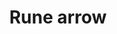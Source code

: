 ---
layout: item
title: Rune arrow
item-id: 892
datatable: true
id: 892
name: "Rune arrow"
members: true
lowalch: 160
highalch: 240
examine: "Arrows with rune heads."
monsters:
  - id: 247
    name: "Red dragon"
    members: true
    combat_level: 152
    wiki_url: "https://oldschool.runescape.wiki/w/Red_dragon#1"
    drops:
      - quantity: "4"
        rarity: 0.0625
    image: "https://oldschool.runescape.wiki/images/thumb/6/6a/Red_dragon.png/290px-Red_dragon.png?f0a8a"
  - id: 423
    name: "Dust devil"
    members: true
    combat_level: 93
    wiki_url: "https://oldschool.runescape.wiki/w/Dust_devil#Level_93"
    drops:
      - quantity: "12"
        rarity: 0.0390625
    image: "https://oldschool.runescape.wiki/images/thumb/5/5e/Dust_devil.png/140px-Dust_devil.png?4b2c4"
  - id: 465
    name: "Skeletal Wyvern"
    members: true
    combat_level: 140
    wiki_url: "https://oldschool.runescape.wiki/w/Skeletal_Wyvern#2"
    drops:
      - quantity: "36"
        rarity: 0.0390625
    image: "https://oldschool.runescape.wiki/images/thumb/6/6f/Skeletal_Wyvern.png/280px-Skeletal_Wyvern.png?6d52e"
  - id: 498
    name: "Smoke devil"
    members: true
    combat_level: 160
    wiki_url: "https://oldschool.runescape.wiki/w/Smoke_devil"
    drops:
      - quantity: "24"
        rarity: 0.015625
    image: "https://oldschool.runescape.wiki/images/thumb/8/83/Smoke_devil.png/250px-Smoke_devil.png?87507"
  - id: 499
    name: "Thermonuclear smoke devil"
    members: true
    combat_level: 301
    wiki_url: "https://oldschool.runescape.wiki/w/Thermonuclear_smoke_devil"
    drops:
      - quantity: "100"
        rarity: 0.015625
    image: "https://oldschool.runescape.wiki/images/thumb/1/1c/Thermonuclear_smoke_devil.png/260px-Thermonuclear_smoke_devil.png?87507"
  - id: 794
    name: "Scarab mage"
    members: true
    combat_level: 93
    wiki_url: "https://oldschool.runescape.wiki/w/Scarab_mage#Level_93"
    drops:
      - quantity: "18"
        rarity: 0.015625
    image: "https://oldschool.runescape.wiki/images/thumb/c/c4/Scarab_mage.png/130px-Scarab_mage.png?8c770"
  - id: 795
    name: "Locust rider"
    members: true
    combat_level: 106
    wiki_url: "https://oldschool.runescape.wiki/w/Locust_rider#Lancer"
    drops:
      - quantity: "18"
        rarity: 0.015625
    image: "https://oldschool.runescape.wiki/images/thumb/0/01/Locust_rider_%28ranged%29.png/250px-Locust_rider_%28ranged%29.png?46392"
  - id: 796
    name: "Locust rider"
    members: true
    combat_level: 98
    wiki_url: "https://oldschool.runescape.wiki/w/Locust_rider#Ranger"
    drops:
      - quantity: "18"
        rarity: 0.015625
    image: "https://oldschool.runescape.wiki/images/thumb/0/01/Locust_rider_%28ranged%29.png/250px-Locust_rider_%28ranged%29.png?46392"
  - id: 799
    name: "Scarab mage"
    members: true
    combat_level: 66
    wiki_url: "https://oldschool.runescape.wiki/w/Scarab_mage#Level_66_(Quest)"
    drops:
      - quantity: "18"
        rarity: 0.015625
    image: "https://oldschool.runescape.wiki/images/thumb/c/c4/Scarab_mage.png/130px-Scarab_mage.png?8c770"
  - id: 800
    name: "Locust rider"
    members: true
    combat_level: 68
    wiki_url: "https://oldschool.runescape.wiki/w/Locust_rider#Lancer_(Quest)"
    drops:
      - quantity: "18"
        rarity: 0.015625
    image: "https://oldschool.runescape.wiki/images/thumb/0/01/Locust_rider_%28ranged%29.png/250px-Locust_rider_%28ranged%29.png?46392"
  - id: 963
    name: "Kalphite Queen"
    members: true
    combat_level: 333
    wiki_url: "https://oldschool.runescape.wiki/w/Kalphite_Queen#Crawling"
    drops:
      - quantity: "250"
        rarity: 0.0234375
    image: "https://oldschool.runescape.wiki/images/thumb/5/57/Kalphite_Queen.png/290px-Kalphite_Queen.png?a4955"
  - id: 2054
    name: "Chaos Elemental"
    members: true
    combat_level: 305
    wiki_url: "https://oldschool.runescape.wiki/w/Chaos_Elemental"
    drops:
      - quantity: "150"
        rarity: 0.078125
    image: "https://oldschool.runescape.wiki/images/thumb/a/a9/Chaos_Elemental.png/250px-Chaos_Elemental.png?c170c"
  - id: 2075
    name: "Fire giant"
    members: true
    combat_level: 86
    wiki_url: "https://oldschool.runescape.wiki/w/Fire_giant#Level_86"
    drops:
      - quantity: "12"
        rarity: 0.0390625
    image: "https://oldschool.runescape.wiki/images/thumb/1/16/Fire_giant.png/70px-Fire_giant.png?30592"
  - id: 2211
    name: "Spiritual ranger"
    members: true
    combat_level: 122
    wiki_url: "https://oldschool.runescape.wiki/w/Spiritual_ranger#Saradomin"
    drops:
      - quantity: "5"
        rarity: 0.015625
    image: "https://oldschool.runescape.wiki/images/thumb/1/12/Spiritual_ranger_%28Zamorak%29.png/100px-Spiritual_ranger_%28Zamorak%29.png?b48cd"
  - id: 2242
    name: "Spiritual ranger"
    members: true
    combat_level: 115
    wiki_url: "https://oldschool.runescape.wiki/w/Spiritual_ranger#Bandos"
    drops:
      - quantity: "5"
        rarity: 0.015625
    image: "https://oldschool.runescape.wiki/images/thumb/1/12/Spiritual_ranger_%28Zamorak%29.png/100px-Spiritual_ranger_%28Zamorak%29.png?b48cd"
  - id: 2514
    name: "Ankou"
    members: false
    combat_level: 75
    wiki_url: "https://oldschool.runescape.wiki/w/Ankou#Level_75"
    drops:
      - quantity: "5-14"
        rarity: 0.042105263157894736
    image: "https://oldschool.runescape.wiki/images/thumb/4/4f/Ankou.png/110px-Ankou.png?efca0"
  - id: 2515
    name: "Ankou"
    members: false
    combat_level: 82
    wiki_url: "https://oldschool.runescape.wiki/w/Ankou#Level_82"
    drops:
      - quantity: "5-14"
        rarity: 0.042105263157894736
    image: "https://oldschool.runescape.wiki/images/thumb/4/4f/Ankou.png/110px-Ankou.png?efca0"
  - id: 2516
    name: "Ankou"
    members: false
    combat_level: 86
    wiki_url: "https://oldschool.runescape.wiki/w/Ankou#Level_86"
    drops:
      - quantity: "5-14"
        rarity: 0.042105263157894736
    image: "https://oldschool.runescape.wiki/images/thumb/4/4f/Ankou.png/110px-Ankou.png?efca0"
  - id: 2919
    name: "Mithril dragon"
    members: true
    combat_level: 304
    wiki_url: "https://oldschool.runescape.wiki/w/Mithril_dragon"
    drops:
      - quantity: "8"
        rarity: 0.0234375
    image: "https://oldschool.runescape.wiki/images/thumb/9/94/Mithril_dragon.png/280px-Mithril_dragon.png?956ac"
  - id: 3160
    name: "Spiritual ranger"
    members: true
    combat_level: 118
    wiki_url: "https://oldschool.runescape.wiki/w/Spiritual_ranger#Zamorak"
    drops:
      - quantity: "5"
        rarity: 0.015625
    image: "https://oldschool.runescape.wiki/images/thumb/1/12/Spiritual_ranger_%28Zamorak%29.png/100px-Spiritual_ranger_%28Zamorak%29.png?b48cd"
  - id: 3162
    name: "Kree'arra"
    members: true
    combat_level: 580
    wiki_url: "https://oldschool.runescape.wiki/w/Kree'arra"
    drops:
      - quantity: "100-105"
        rarity: 0.06299212598425197
    image: "https://oldschool.runescape.wiki/images/thumb/f/fd/Kree%27arra.png/280px-Kree%27arra.png?65c34"
  - id: 3167
    name: "Spiritual ranger"
    members: true
    combat_level: 127
    wiki_url: "https://oldschool.runescape.wiki/w/Spiritual_ranger#Armadyl"
    drops:
      - quantity: "5"
        rarity: 0.015625
    image: "https://oldschool.runescape.wiki/images/thumb/1/12/Spiritual_ranger_%28Zamorak%29.png/100px-Spiritual_ranger_%28Zamorak%29.png?b48cd"
  - id: 5566
    name: "Ferocious barbarian spirit"
    members: true
    combat_level: 166
    wiki_url: "https://oldschool.runescape.wiki/w/Ferocious_barbarian_spirit"
    drops:
      - quantity: "10"
        rarity: 0.03125
    image: "https://oldschool.runescape.wiki/images/thumb/d/dd/Ferocious_barbarian_spirit.png/200px-Ferocious_barbarian_spirit.png?ccb32"
  - id: 7249
    name: "Dust devil"
    members: true
    combat_level: 110
    wiki_url: "https://oldschool.runescape.wiki/w/Dust_devil#Level_110"
    drops:
      - quantity: "12"
        rarity: 0.0390625
    image: "https://oldschool.runescape.wiki/images/thumb/5/5e/Dust_devil.png/140px-Dust_devil.png?4b2c4"
  - id: 7251
    name: "Fire giant"
    members: true
    combat_level: 109
    wiki_url: "https://oldschool.runescape.wiki/w/Fire_giant#Level_109"
    drops:
      - quantity: "12"
        rarity: 0.0390625
    image: "https://oldschool.runescape.wiki/images/thumb/1/16/Fire_giant.png/70px-Fire_giant.png?30592"
  - id: 7252
    name: "Fire giant"
    members: true
    combat_level: 104
    wiki_url: "https://oldschool.runescape.wiki/w/Fire_giant#Level_104"
    drops:
      - quantity: "12"
        rarity: 0.0390625
    image: "https://oldschool.runescape.wiki/images/thumb/1/16/Fire_giant.png/70px-Fire_giant.png?30592"
  - id: 7257
    name: "Ankou"
    members: false
    combat_level: 95
    wiki_url: "https://oldschool.runescape.wiki/w/Ankou#Level_95"
    drops:
      - quantity: "5-14"
        rarity: 0.042105263157894736
    image: "https://oldschool.runescape.wiki/images/thumb/4/4f/Ankou.png/110px-Ankou.png?efca0"
  - id: 7273
    name: "Brutal blue dragon"
    members: true
    combat_level: 271
    wiki_url: "https://oldschool.runescape.wiki/w/Brutal_blue_dragon"
    drops:
      - quantity: "15"
        rarity: 0.0546875
    image: "https://oldschool.runescape.wiki/images/thumb/0/01/Brutal_blue_dragon.png/290px-Brutal_blue_dragon.png?24f54"
  - id: 7274
    name: "Brutal red dragon"
    members: true
    combat_level: 289
    wiki_url: "https://oldschool.runescape.wiki/w/Brutal_red_dragon"
    drops:
      - quantity: "25"
        rarity: 0.0546875
    image: "https://oldschool.runescape.wiki/images/thumb/0/0d/Brutal_red_dragon.png/290px-Brutal_red_dragon.png?24f54"
  - id: 7275
    name: "Brutal black dragon"
    members: true
    combat_level: 318
    wiki_url: "https://oldschool.runescape.wiki/w/Brutal_black_dragon"
    drops:
      - quantity: "75"
        rarity: 0.0546875
    image: "https://oldschool.runescape.wiki/images/thumb/a/a2/Brutal_black_dragon.png/290px-Brutal_black_dragon.png?24f54"
  - id: 7404
    name: "Choke devil"
    members: true
    combat_level: 264
    wiki_url: "https://oldschool.runescape.wiki/w/Choke_devil"
    drops:
      - quantity: "12"
        rarity: 0.0390625
    image: "https://oldschool.runescape.wiki/images/thumb/6/6c/Choke_devil.png/130px-Choke_devil.png?dc8a9"
  - id: 7406
    name: "Nuclear smoke devil"
    members: true
    combat_level: 280
    wiki_url: "https://oldschool.runescape.wiki/w/Nuclear_smoke_devil"
    drops:
      - quantity: "24"
        rarity: 0.015625
    image: "https://oldschool.runescape.wiki/images/thumb/8/8f/Nuclear_smoke_devil.png/250px-Nuclear_smoke_devil.png?a4955"
  - id: 7795
    name: "Ancient Wyvern"
    members: true
    combat_level: 210
    wiki_url: "https://oldschool.runescape.wiki/w/Ancient_Wyvern"
    drops:
      - quantity: "25-50"
        rarity: 0.022727272727272728
    image: "https://oldschool.runescape.wiki/images/thumb/a/a1/Ancient_Wyvern.png/250px-Ancient_Wyvern.png?d7e5d"
  - id: 7864
    name: "Ankou"
    members: false
    combat_level: 98
    wiki_url: "https://oldschool.runescape.wiki/w/Ankou#Level_98"
    drops:
      - quantity: "5-14"
        rarity: 0.042105263157894736
    image: "https://oldschool.runescape.wiki/images/thumb/4/4f/Ankou.png/110px-Ankou.png?efca0"
  - id: 8612
    name: "Drake"
    members: true
    combat_level: 192
    wiki_url: "https://oldschool.runescape.wiki/w/Drake"
    drops:
      - quantity: "35-65"
        rarity: 0.11764705882352941
    image: "https://oldschool.runescape.wiki/images/thumb/d/da/Drake.png/280px-Drake.png?289eb"
  - id: 9416
    name: "Phosani's Nightmare"
    members: true
    combat_level: 1024
    wiki_url: "https://oldschool.runescape.wiki/w/The_Nightmare"
    drops:
      - quantity: "12-515"
        rarity: 0.03
    image: "https://oldschool.runescape.wiki/images/thumb/7/7d/The_Nightmare.png/250px-The_Nightmare.png?0128a"
  - id: 9425
    name: "The Nightmare"
    members: true
    combat_level: 814
    wiki_url: "https://oldschool.runescape.wiki/w/The_Nightmare"
    drops:
      - quantity: "12-515"
        rarity: 0.03
    image: "https://oldschool.runescape.wiki/images/thumb/7/7d/The_Nightmare.png/250px-The_Nightmare.png?0128a"
  - id: 9756
    name: "Vyrewatch Sentinel"
    members: true
    combat_level: 151
    wiki_url: "https://oldschool.runescape.wiki/w/Vyrewatch_Sentinel#1"
    drops:
      - quantity: "4-10"
        rarity: 0.043010752688172046
    image: "https://oldschool.runescape.wiki/images/thumb/c/c1/Vyrewatch_Sentinel_%281%29.png/180px-Vyrewatch_Sentinel_%281%29.png?ce470"
  - id: 10400
    name: "Guardian Drake"
    members: true
    combat_level: 386
    wiki_url: "https://oldschool.runescape.wiki/w/Guardian_Drake"
    drops:
      - quantity: "35-65"
        rarity: 0.11764705882352941
    image: "https://oldschool.runescape.wiki/images/thumb/9/90/Guardian_Drake.png/280px-Guardian_Drake.png?3009d"
---